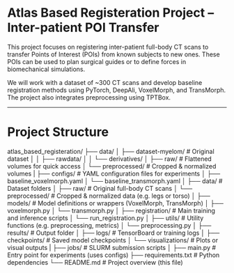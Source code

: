 # Atlas Based Registeration Project – Inter-patient POI Transfer

This project focuses on registering inter-patient full-body CT scans to transfer Points of Interest (POIs) from 
known subjects to new ones. These POIs can be used to plan surgical guides or to define forces in biomechanical simulations.

We will work with a dataset of ~300 CT scans and develop baseline registration methods using PyTorch, DeepAli, VoxelMorph, and TransMorph. The project also integrates preprocessing using TPTBox.

---

# Project Structure

atlas_based_registeration/
├── data/
│   ├── dataset-myelom/         # Original dataset
│   │   ├── rawdata/
│   │   └── derivatives/
│   ├── raw/                    # Flattened volumes for quick access
│   └── preprocessed/           # Cropped & normalized volumes
|
├── configs/              # YAML configuration files for experiments
│   ├── baseline_voxelmorph.yaml
│   └── baseline_transmorph.yaml
│
├── data/                 # Dataset folders
│   ├── raw/              # Original full-body CT scans
│   └── preprocessed/     # Cropped & normalized data (e.g. legs or torso)
│
├── models/               # Model definitions or wrappers (VoxelMorph, TransMorph)
│   ├── voxelmorph.py
│   └── transmorph.py
│
├── registration/         # Main training and inference scripts
│   └── run_registration.py
│
├── utils/                # Utility functions (e.g. preprocessing, metrics)
│   └── preprocessing.py
│
├── results/              # Output folder
│   ├── logs/             # TensorBoard or training logs
│   ├── checkpoints/      # Saved model checkpoints
│   └── visualizations/   # Plots or visual outputs
|
├── jobs/                 # SLURM submission scripts
│
├── main.py               # Entry point for experiments (uses configs)
├── requirements.txt      # Python dependencies
└── README.md             # Project overview (this file)
